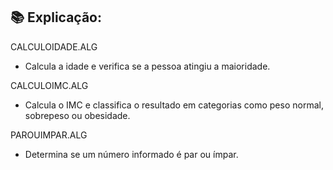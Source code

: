 ## 📚 Explicação:

CALCULOIDADE.ALG

* Calcula a idade e verifica se a pessoa atingiu a maioridade.  

CALCULOIMC.ALG

* Calcula o IMC e classifica o resultado em categorias como peso normal, sobrepeso ou obesidade.    

PAROUIMPAR.ALG

* Determina se um número informado é par ou ímpar.    
